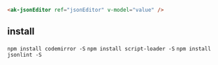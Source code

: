 ```html
<ak-jsonEditor ref="jsonEditor" v-model="value" />
```

## install
`npm install codemirror -S`
`npm install script-loader -S`
`npm install jsonlint -S`